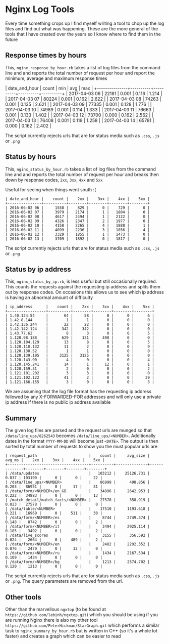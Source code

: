 # Nginx Log Tools

Every time something crops up I find myself writing a tool to chop up the log files and 
find out what was happening. These are the more general of the tools that I have created 
over the years so I know where to find them in the future

## Response times by hours

This, `nginx_response_by_hour.rb` takes a list of log files from the command line and and reports the total number of request per hour and report the minimum, average and maximum response times

  | date_and_hour |    count |      min |      avg |      max |
  +---------------+----------+----------+----------+----------+
  | 2017-04-03 06 |    22181 |    0.001 |    0.116 |    1.214 |
  | 2017-04-03 07 |    80224 |    0.001 |    0.162 |    2.622 |
  | 2017-04-03 08 |    74263 |    0.001 |    0.135 |    2.621 |
  | 2017-04-03 09 |    77335 |    0.001 |    0.128 |    1.776 |
  | 2017-04-03 10 |    74989 |    0.001 |    0.114 |    1.333 |
  | 2017-04-03 11 |    76663 |    0.001 |    0.133 |    1.402 |
  | 2017-04-03 12 |    73700 |    0.000 |    0.162 |    2.562 |
  | 2017-04-03 13 |    76408 |    0.001 |    0.119 |    1.258 |
  | 2017-04-03 14 |    65781 |    0.000 |    0.162 |    2.402 |

The script currently rejects urls that are for status media such as `.css`, `.js` or `.png`

## Status by hours

This, `nginx_status_by_hour.rb` takes a list of log files from the command line and and 
reports the total number of request per hour and breaks then down by response codes, `2xx`, 
`3xx`, `4xx` and `5xx`

Useful for seeing when things went south :(

	| date_and_hour |    count |    2xx |    3xx |    4xx |    5xx |
	+---------------+----------+--------+--------+--------+--------+
	| 2016-06-02 06 |     1558 |    829 |      0 |    729 |      0 |
	| 2016-06-02 07 |     3979 |   2174 |      1 |   1804 |      0 |
	| 2016-06-02 08 |     4617 |   2494 |      1 |   2122 |      0 |
	| 2016-06-02 09 |     4326 |   2347 |      2 |   1977 |      0 |
	| 2016-06-02 10 |     4158 |   2265 |      4 |   1888 |      1 |
	| 2016-06-02 11 |     4099 |   2236 |      3 |   1856 |      4 |
	| 2016-06-02 12 |     3329 |   1855 |      1 |   1473 |      0 |
	| 2016-06-02 13 |     3709 |   1892 |      0 |   1817 |      0 |

The script currently rejects urls that are for status media such as `.css`, `.js` or `.png`

## Status by ip address

This, `nginx_status_by_ip.rb`, is less useful but still occasionally required. This counts the
requests against the requesting ip address and splits them out by response codes. On occasions 
this allows us to see which ip address is having an abnormal amount of difficulty

	| ip_address      |    count |    2xx |    3xx |    4xx |    5xx |
	+-----------------+----------+--------+--------+--------+--------+
	| 1.40.124.54     |       64 |     58 |      0 |      0 |      6 |
	| 1.42.8.144      |        1 |      1 |      0 |      0 |      0 |
	| 1.42.136.244    |       22 |     22 |      0 |      0 |      0 |
	| 1.42.142.124    |      342 |    342 |      0 |      0 |      0 |
	| 1.43.77.62      |        8 |      3 |      0 |      0 |      5 |
	| 1.120.98.188    |      629 |    131 |    498 |      0 |      0 |
	| 1.120.104.129   |       13 |      8 |      0 |      0 |      5 |
	| 1.120.110.132   |       11 |      2 |      0 |      0 |      9 |
	| 1.120.138.52    |        1 |      1 |      0 |      0 |      0 |
	| 1.120.139.195   |     3125 |   3125 |      0 |      0 |      0 |
	| 1.120.143.90    |        4 |      0 |      0 |      0 |      4 |
	| 1.120.145.241   |       14 |      1 |     12 |      0 |      1 |
	| 1.120.159.31    |        2 |      0 |      0 |      0 |      2 |
	| 1.121.101.202   |        3 |      3 |      0 |      0 |      0 |
	| 1.121.102.122   |       41 |      2 |      0 |      0 |     39 |
	| 1.121.166.155   |        3 |      0 |      0 |      0 |      3 |

We are assuming that the log file format has the requesting ip address followed by any X-FORWARDED-FOR 
addresses and will only use a private ip address if there is no public ip address available

## Summary

The given log files are parsed and the request urls are munged so that `/data/line_ups/8262543` becomes
`/data/line_ups/<NUMBER>`. Additionally dates in the format `YYYY-MM-DD` will become just `<DATE>`. The
output is then sorted by total number of requests to show you the must popular urls are

	| request_path                       |    count |     avg_size |       avg_ms |    2xx |    3xx |    4xx |    5xx |
	+------------------------------------+----------+--------------+--------------+--------+--------+--------+--------+
	| /data/updates                      |   103212 |    25126.731 |        0.037 | 103190 |      0 |      0 |     22 |
	| /data/line_ups/<NUMBER>            |    86999 |      498.856 |        0.203 |  86951 |      0 |     17 |     31 |
	| /data/form/<NUMBER>/en_GB          |    34896 |     2642.953 |        0.222 |  34883 |      0 |      0 |     13 |
	| /match_detail/match_facts/<NUMBER> |    27578 |      358.919 |        0.023 |  27578 |      0 |      0 |      0 |
	| /data/table/<NUMBER>               |    17510 |     1193.618 |        0.221 |  16969 |      0 |    511 |     30 |
	| /data/form/<NUMBER>/es             |     8744 |     2749.374 |        0.148 |   8742 |      0 |      0 |      2 |
	| /data/form/<NUMBER>/it             |     3494 |     2925.114 |        0.185 |   3492 |      0 |      0 |      2 |
	| /data/live_scores                  |     3155 |      356.592 |        0.024 |   2664 |      0 |    489 |      2 |
	| /data/form/<NUMBER>/en             |     2482 |     2292.352 |        0.076 |   2470 |      0 |     12 |      0 |
	| /data/form/<NUMBER>/ru             |     1434 |     2167.534 |        0.109 |   1434 |      0 |      0 |      0 |
	| /data/form/<NUMBER>/bg             |     1213 |     2574.702 |        0.120 |   1213 |      0 |      0 |      0 |

The script currently rejects urls that are for status media such as `.css`, `.js` or `.png`. The query parameters are 
removed from the url.

## Other tools

Other than the marvellous `ngxtop` (to be found at `https://github.com/lebinh/ngxtop.git`) which you should be using
if you are running Nginx there is also my other tool `https://github.com/PeterHickman/StarGraph.git` which performs
a similar task to `nginx_summary_by_hour.rb` but is written in C++ (so it's a whole lot faster) and creates a graph
which can be easier to read
